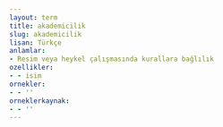 ```yaml
---
layout: term
title: akademicilik
slug: akademicilik
lisan: Türkçe
anlamlar:
- Resim veya heykel çalışmasında kurallara bağlılık
ozellikler:
- - isim
ornekler:
- - ''
orneklerkaynak:
- - ''
---
```

